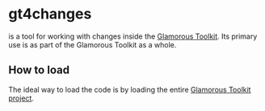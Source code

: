 # gt4changes

is a tool for working with changes inside the [Glamorous Toolkit](https://gtoolkit.com). Its primary use is as part of the Glamorous Toolkit as a whole.

## How to load

The ideal way to load the code is by loading the entire [Glamorous Toolkit project](https://gtoolkit.com).